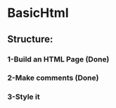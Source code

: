 # BasicHtml

## Structure:

### 1-Build an HTML Page (Done)
### 2-Make comments (Done)
### 3-Style it